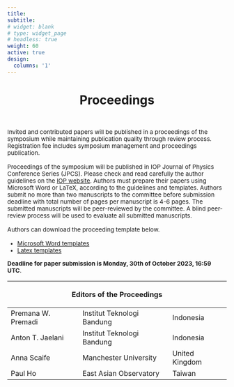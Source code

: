 ```yaml
---
title: 
subtitle:
# widget: blank
# type: widget_page
# headless: true
weight: 60
active: true
design:
  columns: '1'
---
```


<div class="container-md">
  <h1 style="text-align: center; margin-bottom: 3rem;">Proceedings</h1>
  <p style="font-size: 0.85rem; margin-bottom:1rem;width=100%">
    Invited and contributed papers will be published in a proceedings of the symposium while maintaining publication quality through review process. Registration fee includes symposium management and proceedings publication. <br><br>
    Proceedings of the  symposium will be published in IOP Journal of Physics Conference Series (JPCS). Please check and read carefully the author guidelines on the <a href="https://publishingsupport.iopscience.iop.org/author-guidelines-for-conference-proceedings/" target="_blank">IOP website</a>. Authors must prepare their papers using Microsoft Word or LaTeX, according to the guidelines and templates.
    Authors submit no more than two manuscripts to the committee before submission deadline with total number of pages per manuscript is 4-6 pages. The submitted manuscripts will be peer-reviewed by the committee. A blind peer-review process will be used to evaluate all submitted manuscripts. <br><br>
    Authors can download the proceeding template below.
    <ul style="font-size: 0.85rem">
      <li><a href="https://cms.iopscience.iop.org/alfresco/d/d/workspace/SpacesStore/f67538ae-18b2-11e4-831a-29411a5deefe/WordGuidelines.zip" target="_blank">Microsoft Word templates</a></li>
      <li><a href="https://cms.iopscience.iop.org/alfresco/d/d/workspace/SpacesStore/a83f1ab6-cd8f-11e0-be51-5d01ae4695ed/LaTeXTemplates.zip" target="_blank">Latex templates</a></li>
    </ul>
  </p>
  <p style="font-size: 0.85rem; margin-bottom:1rem;width=100%">
    <b>Deadline for paper submission is Monday, 30th of October 2023, 16:59 UTC</b>.
  </p>
  <!-- <p style="font-size: 0.85rem; margin-bottom:1rem;width=100%">
    For individual who present as a poster presenter, please ensure that your poster is in <b>A0 size (841 x 1190 mm).</b>
  </p> -->
  <div class="row justify-content-center">
    <div class="col-12 col-md-8 d-flex justify-content-center">
      <table class="table table-sm table-borderless" style="margin-bottom:3rem;">
      <thead>
        <tr>
          <th colspan="3" class="text-center"><p>Editors of the Proceedings</p></th>
        </tr>
      </thead>
      <tbody>
        <tr>
          <td>Premana W. Premadi</td>
          <td>Institut Teknologi Bandung</td>
          <td>Indonesia</td>
        </tr>
        <tr>
          <td>Anton T. Jaelani</td>
          <td>Institut Teknologi Bandung</td>
          <td>Indonesia</td>
        </tr>
        <tr>
          <td>Anna Scaife</td>
          <td>Manchester University</td>
          <td>United Kingdom</td>
        </tr>
        <tr>
          <td>Paul Ho</td>
          <td>East Asian Observatory</td>
          <td>Taiwan</td>
        </tr>
      </tbody>
      </table>
    </div>
  </div>
</div>